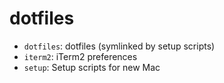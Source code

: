 # dotfiles

- `dotfiles`: dotfiles (symlinked by setup scripts)
- `iterm2`: iTerm2 preferences 
- `setup`: Setup scripts for new Mac
